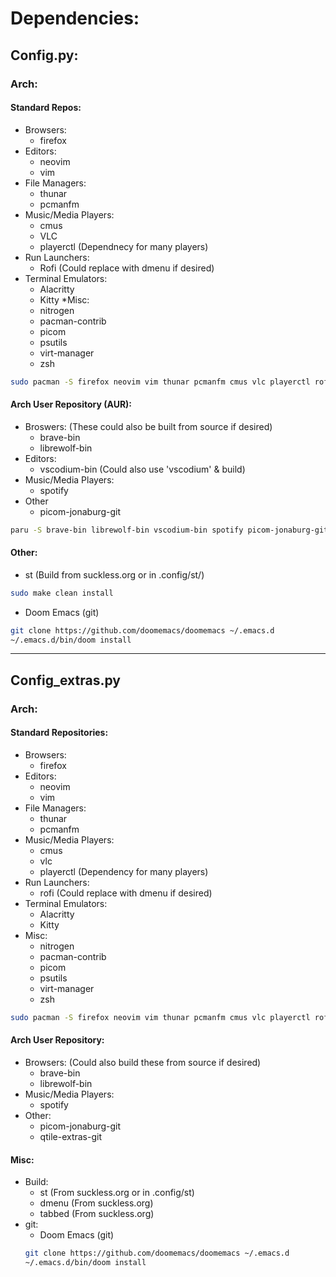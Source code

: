 # Dependencies:

## Config.py:

### Arch: 
#### Standard Repos:
<!-- Unordered List -->
* Browsers:
    * firefox
* Editors:
    * neovim
    * vim
* File Managers:
    * thunar
    * pcmanfm
* Music/Media Players:
    * cmus
    * VLC
    * playerctl (Dependnecy for many players)
* Run Launchers:
    * Rofi (Could replace with dmenu if desired)
* Terminal Emulators:
    * Alacritty
    * Kitty
*Misc:
    * nitrogen
    * pacman-contrib
    * picom
    * psutils
    * virt-manager
    * zsh
<!-- Bash Script Block -->
```bash
sudo pacman -S firefox neovim vim thunar pcmanfm cmus vlc playerctl rofi alacritty kitty nitrogen pacman-contrib picom psutils virt-manager zsh
```
#### Arch User Repository (AUR):
<!-- Unordered List -->
* Broswers: (These could also be built from source if desired)
    * brave-bin
    * librewolf-bin
* Editors:
    * vscodium-bin (Could also use 'vscodium' & build)
* Music/Media Players:
    * spotify
* Other
    * picom-jonaburg-git
<!-- Bash Script Block -->
```bash
paru -S brave-bin librewolf-bin vscodium-bin spotify picom-jonaburg-git
```

#### Other:
<!-- Unordered List -->
* st (Build from suckless.org or in .config/st/)
<!-- Bash Script Block -->
```bash
sudo make clean install
```
* Doom Emacs (git)
<!-- Bash Script Block -->
```bash
git clone https://github.com/doomemacs/doomemacs ~/.emacs.d
~/.emacs.d/bin/doom install
```

---
## Config_extras.py
### Arch:
#### Standard Repositories:
<!-- Unordered List -->
* Browsers:
    * firefox
* Editors:
    * neovim
    * vim
* File Managers:
    * thunar
    * pcmanfm
* Music/Media Players:
    * cmus
    * vlc
    * playerctl (Dependency for many players)
* Run Launchers:
    * rofi (Could replace with dmenu if desired)
* Terminal Emulators:
    * Alacritty
    * Kitty
* Misc:
    * nitrogen
    * pacman-contrib
    * picom
    * psutils
    * virt-manager
    * zsh
<!-- Bash Script Block -->
```bash
sudo pacman -S firefox neovim vim thunar pcmanfm cmus vlc playerctl rofi alacritty kitty nitrogen pacman-contrib picom psutils virt-manager zsh
```
#### Arch User Repository:
<!-- Unordered List -->
* Browsers: (Could also build these from source if desired)
    * brave-bin
    * librewolf-bin
* Music/Media Players:
    * spotify
* Other:
    * picom-jonaburg-git
    * qtile-extras-git

#### Misc:
<!-- Unordered List -->
* Build:
    * st (From suckless.org or in .config/st)
    * dmenu (From suckless.org)
    * tabbed (From suckless.org)
* git:
    * Doom Emacs (git)
    <!-- Bash Script Block -->
    ```bash
    git clone https://github.com/doomemacs/doomemacs ~/.emacs.d
    ~/.emacs.d/bin/doom install
    ```

